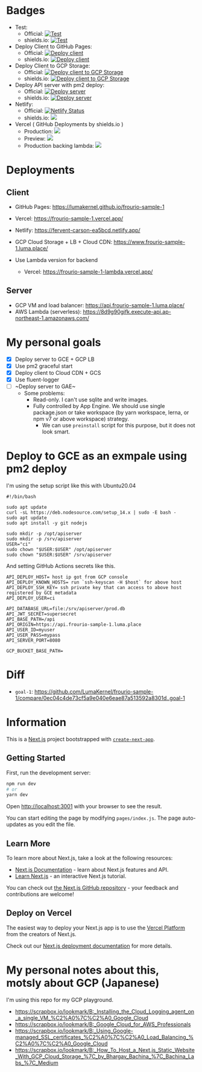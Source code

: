 
# Badges

- Test:
  - Official: [![Test](https://github.com/LumaKernel/frourio-sample-1/workflows/Test/badge.svg)](https://github.com/LumaKernel/frourio-sample-1/actions?query=workflow%3A%22Test%22)
  - shields.io: [![Test](https://img.shields.io/github/workflow/status/LumaKernel/frourio-sample-1/Test?label=test&style=for-the-badge)](https://github.com/LumaKernel/frourio-sample-1/actions?query=workflow%3A%22Test%22)
- Deploy Client to GitHub Pages:
  - Official: [![Deploy client](https://github.com/LumaKernel/frourio-sample-1/workflows/Deploy%20client/badge.svg)](https://github.com/LumaKernel/frourio-sample-1/actions?query=workflow%3A%22Deploy+client%22)
  - shields.io: [![Deploy client](https://img.shields.io/github/workflow/status/LumaKernel/frourio-sample-1/Deploy%20client?label=deploy%20client&style=for-the-badge)](https://github.com/LumaKernel/frourio-sample-1/actions?query=workflow%3A%22Deploy+client%22)
- Deploy Client to GCP Storage:
  - Official: [![Deploy client to GCP Storage](https://github.com/LumaKernel/frourio-sample-1/workflows/Deploy%20client%20to%20GCP%20Storage/badge.svg)](https://github.com/LumaKernel/frourio-sample-1/actions?query=workflow%3A%22Deploy+client+to+GCP+Storage%22)
  - shields.io: [![Deploy client to GCP Storage](https://img.shields.io/github/workflow/status/LumaKernel/frourio-sample-1/Deploy%20client%20to%20GCP%20Storage?label=deploy%20client%20to%20GCP%20Storage&style=for-the-badge)](https://github.com/LumaKernel/frourio-sample-1/actions?query=workflow%3A%22Deploy+client+to+GCP+Storage%22)
- Deploy API server with pm2 deploy:
  - Official: [![Deploy server](https://github.com/LumaKernel/frourio-sample-1/workflows/Deploy%20server/badge.svg)](https://github.com/LumaKernel/frourio-sample-1/actions?query=workflow%3A%22Deploy+server%22)
  - shields.io: [![Deploy server](https://img.shields.io/github/workflow/status/LumaKernel/frourio-sample-1/Deploy%20server?label=deploy%20server&style=for-the-badge)](https://github.com/LumaKernel/frourio-sample-1/actions?query=workflow%3A%22Deploy+server%22)
- Netlify:
  - Official: [![Netlify Status](https://api.netlify.com/api/v1/badges/483e2ff2-41b3-41ff-9e27-708ac54abb33/deploy-status)](https://app.netlify.com/sites/fervent-carson-ea5bcd/deploys)
  - shields.io: [![](https://img.shields.io/netlify/483e2ff2-41b3-41ff-9e27-708ac54abb33?style=for-the-badge)](https://app.netlify.com/sites/fervent-carson-ea5bcd/deploys)
- Vercel ( GitHub Deployments by shields.io )
  - Production: [![](https://img.shields.io/github/deployments/LumaKernel/frourio-sample-1/Production?label=Vercel%20Production&style=for-the-badge)](https://github.com/LumaKernel/frourio-sample-1/deployments/activity_log?environment=Production)
  - Preview: [![](https://img.shields.io/github/deployments/LumaKernel/frourio-sample-1/Preview?label=Vercel%20%20Preview&style=for-the-badge)](https://github.com/LumaKernel/frourio-sample-1/deployments/activity_log?environment=Preview)
  - Production backing lambda: [![](https://img.shields.io/github/deployments/LumaKernel/frourio-sample-1/Production%20%E2%80%93%20frourio-sample-1-lambda?label=Production%20%E2%80%93%20frourio-sample-1-lambda&style=for-the-badge)](https://github.com/LumaKernel/frourio-sample-1/deployments/activity_log?environment=Production+%E2%80%93+frourio-sample-1-lambda)

# Deployments

## Client

- GitHub Pages: https://lumakernel.github.io/frourio-sample-1
- Vercel: https://frourio-sample-1.vercel.app/
- Netlify: https://fervent-carson-ea5bcd.netlify.app/
- GCP Cloud Storage + LB + Cloud CDN: https://www.frourio-sample-1.luma.place/

- Use Lambda version for backend
  - Vercel: https://frourio-sample-1-lambda.vercel.app/

## Server

- GCP VM and load balancer: https://api.frourio-sample-1.luma.place/
- AWS Lambda (serverless): https://8d9g90gifk.execute-api.ap-northeast-1.amazonaws.com/

# My personal goals

- [x] Deploy server to GCE + GCP LB
- [x] Use pm2 graceful start
- [x] Deploy client to Cloud CDN + GCS
- [x] Use fluent-logger
- [ ] ~Deploy server to GAE~
  - Some problems:
    - Read-only. I can't use sqlite and write images.
    - Fully controlled by App Engine. We should use single package.json or take workspace (by yarn workspace, lerna, or npm v7 or above workspace) strategy.
      - We can use `preinstall` script for this purpose, but it does not look smart.

# Deploy to GCE as an exmpale using pm2 deploy

I'm using the setup script like this with Ubuntu20.04

```
#!/bin/bash

sudo apt update
curl -sL https://deb.nodesource.com/setup_14.x | sudo -E bash -
sudo apt update
sudo apt install -y git nodejs

sudo mkdir -p /opt/apiserver
sudo mkdir -p /srv/apiserver
USER="ci"
sudo chown "$USER:$USER" /opt/apiserver
sudo chown "$USER:$USER" /srv/apiserver
```

And setting GitHub Actions secrets like this.

```
API_DEPLOY_HOST= host ip got from GCP console
API_DEPLOY_KNOWN_HOSTS= run `ssh-keyscan -H $host` for above host
API_DEPLOY_SSH_KEY= ssh private key that can access to above host registered by GCE metadata
API_DEPLOY_USER=ci

API_DATABASE_URL=file:/srv/apiserver/prod.db
API_JWT_SECRET=supersecret
API_BASE_PATH=/api
API_ORIGIN=https://api.frourio-sample-1.luma.place
API_USER_ID=myuser
API_USER_PASS=mypass
API_SERVER_PORT=8080

GCP_BUCKET_BASE_PATH=
```

# Diff

- `goal-1`: https://github.com/LumaKernel/frourio-sample-1/compare/0ec04c4de73cf5a9e040e6eae87a513592a8301d..goal-1

# Information

This is a [Next.js](https://nextjs.org/) project bootstrapped with [`create-next-app`](https://github.com/vercel/next.js/tree/canary/packages/create-next-app).

## Getting Started

First, run the development server:

```bash
npm run dev
# or
yarn dev
```

Open [http://localhost:3001](http://localhost:3001) with your browser to see the result.

You can start editing the page by modifying `pages/index.js`. The page auto-updates as you edit the file.

## Learn More

To learn more about Next.js, take a look at the following resources:

- [Next.js Documentation](https://nextjs.org/docs) - learn about Next.js features and API.
- [Learn Next.js](https://nextjs.org/learn) - an interactive Next.js tutorial.

You can check out [the Next.js GitHub repository](https://github.com/vercel/next.js/) - your feedback and contributions are welcome!

## Deploy on Vercel

The easiest way to deploy your Next.js app is to use the [Vercel Platform](https://vercel.com/import?utm_medium=default-template&filter=next.js&utm_source=create-next-app&utm_campaign=create-next-app-readme) from the creators of Next.js.

Check out our [Next.js deployment documentation](https://nextjs.org/docs/deployment) for more details.

# My personal notes about this, motsly about GCP (Japanese)

I'm using this repo for my GCP playground.

- https://scrapbox.io/lookmark/B:_Installing_the_Cloud_Logging_agent_on_a_single_VM_%C2%A0%7C%C2%A0_Google_Cloud
- https://scrapbox.io/lookmark/B:_Google_Cloud_for_AWS_Professionals
- https://scrapbox.io/lookmark/B:_Using_Google-managed_SSL_certificates_%C2%A0%7C%C2%A0_Load_Balancing_%C2%A0%7C%C2%A0_Google_Cloud
- https://scrapbox.io/lookmark/B:_How_To_Host_a_Next.js_Static_Website_With_GCP_Cloud_Storage_%7C_by_Bhargav_Bachina_%7C_Bachina_Labs_%7C_Medium

